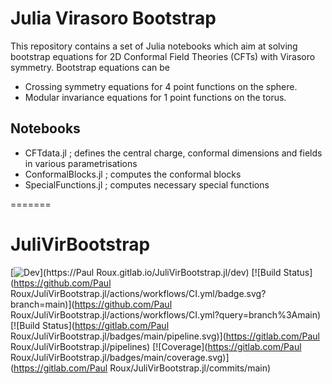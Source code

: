 # Julia Virasoro Bootstrap

This repository contains a set of Julia notebooks which aim at solving bootstrap equations for 2D Conformal Field Theories (CFTs) with Virasoro symmetry. Bootstrap equations can be

* Crossing symmetry equations for 4 point functions on the sphere.
* Modular invariance equations for 1 point functions on the torus.

## Notebooks

* CFTdata.jl ; defines the central charge, conformal dimensions and fields in various parametrisations
* ConformalBlocks.jl ; computes the conformal blocks
* SpecialFunctions.jl ; computes necessary special functions



=======
# JuliVirBootstrap

[![Dev](https://img.shields.io/badge/docs-dev-blue.svg)](https://Paul Roux.gitlab.io/JuliVirBootstrap.jl/dev)
[![Build Status](https://github.com/Paul Roux/JuliVirBootstrap.jl/actions/workflows/CI.yml/badge.svg?branch=main)](https://github.com/Paul Roux/JuliVirBootstrap.jl/actions/workflows/CI.yml?query=branch%3Amain)
[![Build Status](https://gitlab.com/Paul Roux/JuliVirBootstrap.jl/badges/main/pipeline.svg)](https://gitlab.com/Paul Roux/JuliVirBootstrap.jl/pipelines)
[![Coverage](https://gitlab.com/Paul Roux/JuliVirBootstrap.jl/badges/main/coverage.svg)](https://gitlab.com/Paul Roux/JuliVirBootstrap.jl/commits/main)
